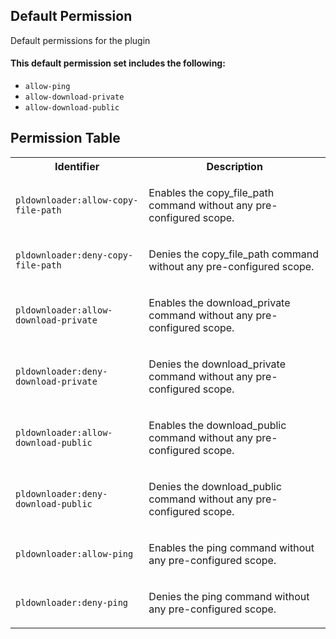## Default Permission

Default permissions for the plugin

#### This default permission set includes the following:

- `allow-ping`
- `allow-download-private`
- `allow-download-public`

## Permission Table

<table>
<tr>
<th>Identifier</th>
<th>Description</th>
</tr>


<tr>
<td>

`pldownloader:allow-copy-file-path`

</td>
<td>

Enables the copy_file_path command without any pre-configured scope.

</td>
</tr>

<tr>
<td>

`pldownloader:deny-copy-file-path`

</td>
<td>

Denies the copy_file_path command without any pre-configured scope.

</td>
</tr>

<tr>
<td>

`pldownloader:allow-download-private`

</td>
<td>

Enables the download_private command without any pre-configured scope.

</td>
</tr>

<tr>
<td>

`pldownloader:deny-download-private`

</td>
<td>

Denies the download_private command without any pre-configured scope.

</td>
</tr>

<tr>
<td>

`pldownloader:allow-download-public`

</td>
<td>

Enables the download_public command without any pre-configured scope.

</td>
</tr>

<tr>
<td>

`pldownloader:deny-download-public`

</td>
<td>

Denies the download_public command without any pre-configured scope.

</td>
</tr>

<tr>
<td>

`pldownloader:allow-ping`

</td>
<td>

Enables the ping command without any pre-configured scope.

</td>
</tr>

<tr>
<td>

`pldownloader:deny-ping`

</td>
<td>

Denies the ping command without any pre-configured scope.

</td>
</tr>
</table>
